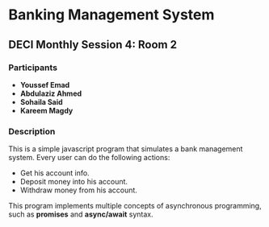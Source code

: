 # Banking Management System
## DECI Monthly Session 4: Room 2

### Participants
- **Youssef Emad**
- **Abdulaziz Ahmed**
- **Sohaila Said**
- **Kareem Magdy**

### Description
This is a simple javascript program that simulates a bank management system.
Every user can do the following actions:
- Get his account info.
- Deposit money into his account.
- Withdraw money from his account.

This program implements multiple concepts of asynchronous programming,
such as **promises** and **async/await** syntax.